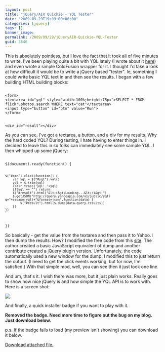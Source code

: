 ```yaml
---
layout: post
title: "jQuery/AIR Quickie - YQL Tester"
date: "2009-09-29T19:09:00+06:00"
categories: [jquery]
tags: []
banner_image: 
permalink: /2009/09/29/jQueryAIR-Quickie-YQL-Tester
guid: 3546
---
```


This is absolutely pointless, but I love the fact that it took all of five minutes to write. I've been playing quite a bit with YQL lately (I wrote about it <a href="http://www.raymondcamden.com/index.cfm/2009/9/10/Yahoo-Query-Language">here</a>) and even wrote a simple ColdFusion wrapper for it. I thought I'd take a look at how difficult it would be to write a jQuery based "tester". Ie, something I could write basic YQL text in and then see the results. I began with a few building HTML building blocks:
<!--more-->
<code>
&lt;form&gt;
&lt;textarea id="yql" style="width:100%;height:75px"&gt;SELECT * FROM flickr.photos.search WHERE text="cat"&lt;/textarea&gt;
&lt;input type="button" id="btn" value="Run"&gt;
&lt;/form&gt;

&lt;div id="result"&gt;&lt;/div&gt;
</code>

As you can see, I've got a textarea, a button, and a div for my results. Why the hard coded YQL? During testing, I hate having to enter things in. I decided to leave this in so folks can immediately see some sample YQL. I then whipped up some jQuery:

<code>
$(document).ready(function() {

	$("#btn").click(function() {
		var yql = $("#yql").val()
		yql = $.trim(yql)
		//air.trace('yql: '+yql)
		if(yql == "") return
		$("#result").html("&lt;i&gt;Loading...&lt;/i&gt;")
		$.getJSON("http://query.yahooapis.com/v1/public/yql?q="+escape(yql)+"&format=json",function(data) {
			$("#result").html($.dump(data.query.results))			
		})
	})
})
</code>

So basically - get the value from the textarea and then pass it to Yahoo. I then dump the results. How? I modified the free code from this <a href="http://www.netgrow.com.au/files/javascript_dump.cfm">site</a>. The author created a basic JavaScript equivalent of dump and another contribute created a jQuery plugin version. Unfortunately, the code automatically used a new window for the dump. I modified this to just return the output. (I need to get the click events working, but for now, I'm satisfied.) With that simple mod, well, you can see then it just took one line. 

And um, that's it. I wish there was more, but it just plain works. Really goes to show how nice jQuery is and how simple the YQL API is to work with. Here is a screen shot:

<img src="https://static.raymondcamden.com/images/cfjedi/Screen shot 2009-09-29 at 5.03.26 PM.png" />

And finally, a quick installer badge if you want to play with it.

<b>Removed the badge. Need more time to figure out the bug on my blog. Just download below.</b>

p.s. If the badge fails to load (my preview isn't showing) you can download it below.<p><a href='enclosures/C{% raw %}%3A%{% endraw %}5Chosts{% raw %}%5C2009%{% endraw %}2Ecoldfusionjedi{% raw %}%2Ecom%{% endraw %}5Cenclosures{% raw %}%2FYQLTester%{% endraw %}2Ezip'>Download attached file.</a></p>